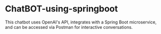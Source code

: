# ChatBOT-using-springboot
 This chatbot uses OpenAI's API, integrates with a Spring Boot microservice, and can be accessed via Postman for interactive conversations.
